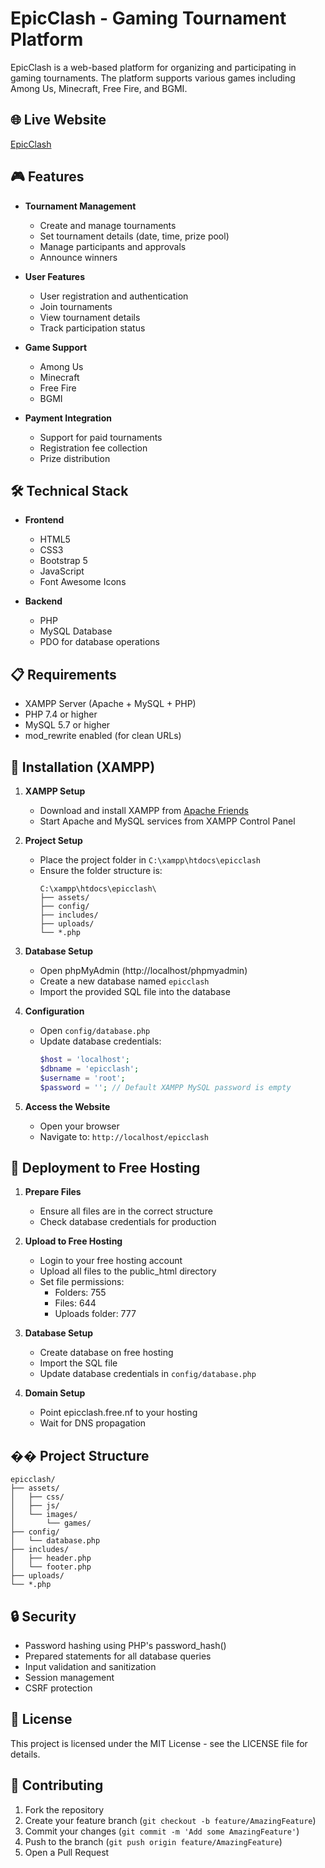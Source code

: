 # EpicClash - Gaming Tournament Platform

EpicClash is a web-based platform for organizing and participating in gaming tournaments. The platform supports various games including Among Us, Minecraft, Free Fire, and BGMI.

## 🌐 Live Website

[EpicClash](http://epicclash.free.nf)

## 🎮 Features

- **Tournament Management**

  - Create and manage tournaments
  - Set tournament details (date, time, prize pool)
  - Manage participants and approvals
  - Announce winners

- **User Features**

  - User registration and authentication
  - Join tournaments
  - View tournament details
  - Track participation status

- **Game Support**

  - Among Us
  - Minecraft
  - Free Fire
  - BGMI

- **Payment Integration**
  - Support for paid tournaments
  - Registration fee collection
  - Prize distribution

## 🛠️ Technical Stack

- **Frontend**

  - HTML5
  - CSS3
  - Bootstrap 5
  - JavaScript
  - Font Awesome Icons

- **Backend**
  - PHP
  - MySQL Database
  - PDO for database operations

## 📋 Requirements

- XAMPP Server (Apache + MySQL + PHP)
- PHP 7.4 or higher
- MySQL 5.7 or higher
- mod_rewrite enabled (for clean URLs)

## 🔧 Installation (XAMPP)

1. **XAMPP Setup**

   - Download and install XAMPP from [Apache Friends](https://www.apachefriends.org/)
   - Start Apache and MySQL services from XAMPP Control Panel

2. **Project Setup**

   - Place the project folder in `C:\xampp\htdocs\epicclash`
   - Ensure the folder structure is:
     ```
     C:\xampp\htdocs\epicclash\
     ├── assets/
     ├── config/
     ├── includes/
     ├── uploads/
     └── *.php
     ```

3. **Database Setup**

   - Open phpMyAdmin (http://localhost/phpmyadmin)
   - Create a new database named `epicclash`
   - Import the provided SQL file into the database

4. **Configuration**

   - Open `config/database.php`
   - Update database credentials:
     ```php
     $host = 'localhost';
     $dbname = 'epicclash';
     $username = 'root';
     $password = ''; // Default XAMPP MySQL password is empty
     ```

5. **Access the Website**
   - Open your browser
   - Navigate to: `http://localhost/epicclash`

## 🚀 Deployment to Free Hosting

1. **Prepare Files**

   - Ensure all files are in the correct structure
   - Check database credentials for production

2. **Upload to Free Hosting**

   - Login to your free hosting account
   - Upload all files to the public_html directory
   - Set file permissions:
     - Folders: 755
     - Files: 644
     - Uploads folder: 777

3. **Database Setup**

   - Create database on free hosting
   - Import the SQL file
   - Update database credentials in `config/database.php`

4. **Domain Setup**
   - Point epicclash.free.nf to your hosting
   - Wait for DNS propagation

## �� Project Structure

```
epicclash/
├── assets/
│   ├── css/
│   ├── js/
│   └── images/
│       └── games/
├── config/
│   └── database.php
├── includes/
│   ├── header.php
│   └── footer.php
├── uploads/
└── *.php
```

## 🔒 Security

- Password hashing using PHP's password_hash()
- Prepared statements for all database queries
- Input validation and sanitization
- Session management
- CSRF protection

## 📝 License

This project is licensed under the MIT License - see the LICENSE file for details.

## 🤝 Contributing

1. Fork the repository
2. Create your feature branch (`git checkout -b feature/AmazingFeature`)
3. Commit your changes (`git commit -m 'Add some AmazingFeature'`)
4. Push to the branch (`git push origin feature/AmazingFeature`)
5. Open a Pull Request


